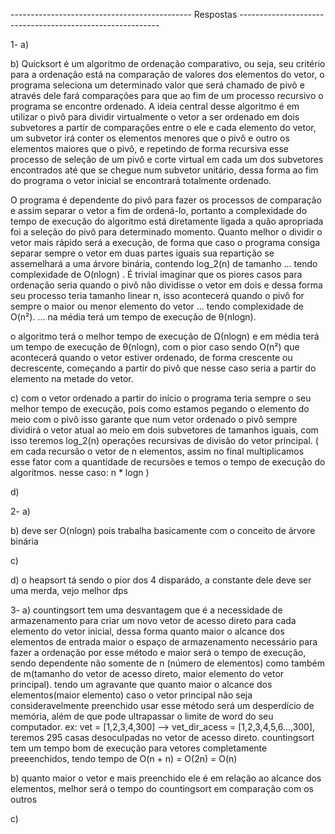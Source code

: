 --------------------------------------------- Respostas ----------------------------------------------------------

1-
a) 

b)
	Quicksort é um algoritmo de ordenação comparativo, ou seja, seu critério para a ordenação está na comparação de valores dos elementos do vetor, o programa seleciona um determinado valor que será chamado de pivô e através dele fará comparações para que ao fim de um processo recursivo o programa se encontre ordenado. A ideia central desse algoritmo é em utilizar o pivô para dividir virtualmente o vetor a ser ordenado em dois subvetores a partir de comparações entre o ele e cada elemento do vetor, um subvetor irá conter os elementos menores que o pivô e outro os elementos maiores que o pivô, e repetindo de forma recursiva esse processo de seleção de um pivô e corte virtual em cada um dos subvetores encontrados até que se chegue num subvetor unitário, dessa forma ao fim do programa o vetor inicial se encontrará totalmente ordenado.
	
O programa é dependente do pivô para fazer os processos de comparação e assim separar o vetor a fim de ordená-lo, portanto a complexidade do tempo de execução do algoritmo está diretamente ligada a quão apropriada foi a seleção do pivô para determinado momento. Quanto melhor o dividir o vetor mais rápido será a execução, de forma que caso o programa consiga separar sempre o vetor em duas partes iguais sua repartição se assemelhará a uma árvore binária, contendo log_2(n) de tamanho ... tendo complexidade de O(nlogn) . É trivial imaginar que os piores casos para ordenação seria quando o pivô não dividisse o vetor em dois e dessa forma seu processo teria tamanho linear n, isso acontecerá quando o pivô for sempre o maior ou menor elemento do vetor ... tendo complexidade de O(n²). ... na média terá um tempo de execução de θ(nlogn).

 o algoritmo terá o melhor tempo de execução de Ω(nlogn) e em média terá um tempo de execução de θ(nlogn), com o pior caso sendo O(n²) que acontecerá quando o vetor estiver ordenado, de forma crescente ou decrescente, começando a partir do pivô que nesse caso seria a partir do elemento na metade do vetor.

c) com o vetor ordenado a partir do início o programa teria sempre o seu melhor tempo de execução, pois como estamos pegando o elemento do meio com o pivô isso garante que num vetor ordenado o pivô sempre dividirá o vetor atual ao meio em dois subvetores de tamanhos iguais, com isso teremos log_2(n) operações recursivas de divisão do vetor principal. ( em cada recursão o vetor de n elementos, assim no final multiplicamos esse fator com a quantidade de recursões e temos o tempo de execução do algoritmos. nesse caso: n * logn )

d)

2-
a)

b) deve ser O(nlogn) pois trabalha basicamente com o conceito de árvore binária

c)

d)  o heapsort tá sendo o pior dos 4 disparádo, a constante dele deve ser uma merda, vejo melhor dps

3-
a) countingsort tem uma desvantagem que é a necessidade de armazenamento para criar um novo vetor de acesso direto para cada elemento do vetor inicial, dessa forma quanto maior o alcance dos elementos de entrada maior o espaço de armazenamento necessário para fazer a ordenação por esse método e maior será o tempo de execução, sendo dependente não somente de n (número de elementos) como também de m(tamanho do vetor de acesso direto, maior elemento do vetor principal). tendo um agravante que quanto maior o alcance dos elementos(maior elemento) caso o vetor principal não seja consideravelmente preenchido usar esse método será um desperdício de memória, além de que pode ultrapassar o limite de word do seu computador. ex: vet = [1,2,3,4,300] --> vet_dir_acess = [1,2,3,4,5,6...,300], teremos 295 casas desoculpadas no vetor de acesso direto.
countingsort tem um tempo bom de execução para vetores completamente preeenchidos, tendo tempo de O(n + n) = O(2n) = O(n)

b) quanto maior o vetor e mais preenchido ele é em relação ao alcance dos elementos, melhor será o tempo do countingsort em comparação com os outros

c)


